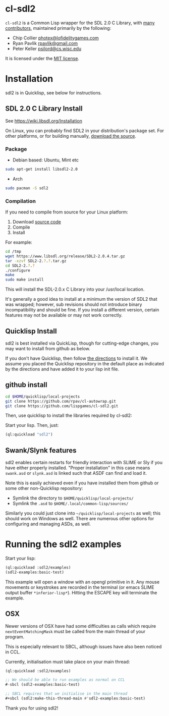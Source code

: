 # cl-sdl2

`cl-sdl2` is a Common Lisp wrapper for the SDL 2.0 C Library, with [many contributors](https://github.com/lispgames/cl-sdl2/graphs/contributors), maintained primarily by the following:

* Chip Collier <photex@lofidelitygames.com>
* Ryan Pavlik <rpavlik@gmail.com>
* Peter Keller <psilord@cs.wisc.edu>

It is licensed under the [MIT license](https://opensource.org/licenses/MIT).

# Installation

sdl2 is in Quicklisp, see below for instructions.

## SDL 2.0 C Library Install
See https://wiki.libsdl.org/Installation

On Linux, you can probably find SDL2 in your distribution's package
set.  For other platforms, or for building manually, [download the
source](http://www.libsdl.org/download-2.0.php).

### Package
* Debian based: Ubuntu, Mint etc
```bash
sudo apt-get install libsdl2-2.0
```
* Arch
```bash
sudo pacman -S sdl2
```

### Compilation

If you need to compile from source for your Linux platform:

1. Download [source code](https://www.libsdl.org/download-2.0.php)
2. Compile
3. Install

For example:
```bash
cd /tmp
wget https://www.libsdl.org/release/SDL2-2.0.4.tar.gz
tar -xzvf SDL2-2.?.?.tar.gz
cd SDL2-2.?.?
./configure
make
sudo make install
```

This will install the SDL-2.0.x C Library into your /usr/local location.

It's generally a good idea to install at a minimum the version of SDL2
that was wrapped; however, sub revisions should not introduce binary
incompatibility and should be fine.  If you install a different
version, certain features may not be available or may not work
correctly.

## Quicklisp Install

sdl2 is best installed via QuickLisp, though for cutting-edge changes,
you may want to install from github as below.

If you don't have Quicklisp, then follow [the
directions](http://www.quicklisp.org/beta/) to install it. We assume
you placed the Quicklisp repository in the default place as indicated
by the directions and have added it to your lisp init file.

## github install
```bash
cd $HOME/quicklisp/local-projects
git clone https://github.com/rpav/cl-autowrap.git
git clone https://github.com/lispgames/cl-sdl2.git
```

Then, use quicklisp to install the libraries required by cl-sdl2:

Start your lisp. Then, just:

```lisp
(ql:quickload "sdl2")
```

## Swank/Slynk features

sdl2 enables certain restarts for friendly interaction with SLIME or
Sly if you have either properly installed.  "Proper installation" in
this case means `swank.asd` or `slynk.asd` is linked such that ASDF
can find and load it.

Note this is easily achieved even if you have installed them from
github or some other non-Quicklisp repository:

* Symlink the directory to `$HOME/quicklisp/local-projects/`
* Symlink the `.asd` to `$HOME/.local/common-lisp/sources/`

Similarly you could just clone into `~/quicklisp/local-projects` as
well; this should work on Windows as well.  There are numerous other
options for configuring and managing ASDs, as well.

# Running the sdl2 examples

Start your lisp:

```lisp
(ql:quickload :sdl2/examples)
(sdl2-examples:basic-test)
```

This example will open a window with an opengl primitive in it. Any mouse
movements or keystrokes are recorded in the terminal (or emacs SLIME output
buffer ```*inferior-lisp*```). Hitting the ESCAPE key will terminate the example.

## OSX

Newer versions of OSX have had some difficulties as calls which require
`nextEventMatchingMask` must be called from the main thread of your program.

This is especially relevant to SBCL, although issues have also been noticed in CCL.

Currently, initialisation must take place on your main thread:

```lisp
(ql:quickload :sdl2/examples)

;; We should be able to run examples as normal on CCL
#-sbcl (sdl2-examples:basic-test)

;; SBCL requires that we initialise in the main thread
#+sbcl (sdl2:make-this-thread-main #'sdl2-examples:basic-test)
```

Thank you for using sdl2!
